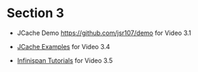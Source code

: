 # Section 3

 - JCache Demo https://github.com/jsr107/demo for Video 3.1

- [JCache Examples](jcache-examples) for Video 3.4

- [Infinispan Tutorials](https://github.com/infinispan/infinispan-simple-tutorials/) for Video 3.5